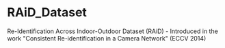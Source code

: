 RAiD_Dataset
============

Re-Identification Across Indoor-Outdoor Dataset (RAiD) - Introduced in the work "Consistent Re-identification in a Camera Network" (ECCV 2014)
